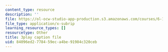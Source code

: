 ```yaml
---
content_type: resource
description: ''
file: https://ol-ocw-studio-app-production.s3.amazonaws.com/courses/6-189-multicore-programming-primer-january-iap-2007/84096ed2778459eca4be91984c320ceb_Wn3QDv-Dt3M.vtt
file_type: application/x-subrip
learning_resource_types: []
resourcetype: Other
title: 3play caption file
uid: 84096ed2-7784-59ec-a4be-91984c320ceb
---
```

